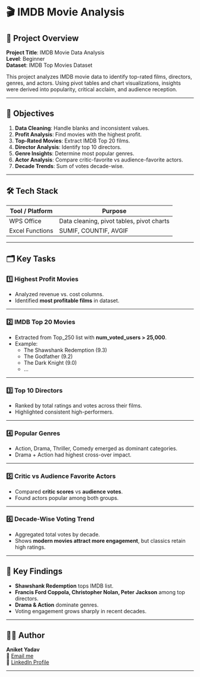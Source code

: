 # 🎬 IMDB Movie Analysis

## 🧾 Project Overview

**Project Title**: IMDB Movie Data Analysis  
**Level**: Beginner  
**Dataset**: IMDB Top Movies Dataset  

This project analyzes IMDB movie data to identify top-rated films, directors, genres, and actors. Using pivot tables and chart visualizations, insights were derived into popularity, critical acclaim, and audience reception.

---

## 🎯 Objectives

1. **Data Cleaning**: Handle blanks and inconsistent values.  
2. **Profit Analysis**: Find movies with the highest profit.  
3. **Top-Rated Movies**: Extract IMDB Top 20 films.  
4. **Director Analysis**: Identify top 10 directors.  
5. **Genre Insights**: Determine most popular genres.  
6. **Actor Analysis**: Compare critic-favorite vs audience-favorite actors.  
7. **Decade Trends**: Sum of votes decade-wise.  

---

## 🛠️ Tech Stack

| Tool / Platform | Purpose                                   |
|-----------------|-------------------------------------------|
| WPS Office      | Data cleaning, pivot tables, pivot charts |
| Excel Functions | SUMIF, COUNTIF, AVGIF                     |

---

## 🗂 Key Tasks

### 1️⃣ Highest Profit Movies
- Analyzed revenue vs. cost columns.  
- Identified **most profitable films** in dataset.  

---

### 2️⃣ IMDB Top 20 Movies
- Extracted from Top_250 list with **num_voted_users > 25,000**.  
- Example:  
  - The Shawshank Redemption (9.3)  
  - The Godfather (9.2)  
  - The Dark Knight (9.0)  
  - …  

---

### 3️⃣ Top 10 Directors
- Ranked by total ratings and votes across their films.  
- Highlighted consistent high-performers.  

---

### 4️⃣ Popular Genres
- Action, Drama, Thriller, Comedy emerged as dominant categories.  
- Drama + Action had highest cross-over impact.  

---

### 5️⃣ Critic vs Audience Favorite Actors
- Compared **critic scores** vs **audience votes**.  
- Found actors popular among both groups.  

---

### 6️⃣ Decade-Wise Voting Trend
- Aggregated total votes by decade.  
- Shows **modern movies attract more engagement**, but classics retain high ratings.  

---

## 📌 Key Findings

- **Shawshank Redemption** tops IMDB list.  
- **Francis Ford Coppola, Christopher Nolan, Peter Jackson** among top directors.  
- **Drama & Action** dominate genres.  
- Voting engagement grows sharply in recent decades.  

---

## 👨‍💻 Author

**Aniket Yadav**  
📧 [Email me](mailto:andyyadav12@gmail.com)  
🔗 [LinkedIn Profile](https://www.linkedin.com/in/aniket-yadav-/)  

---

